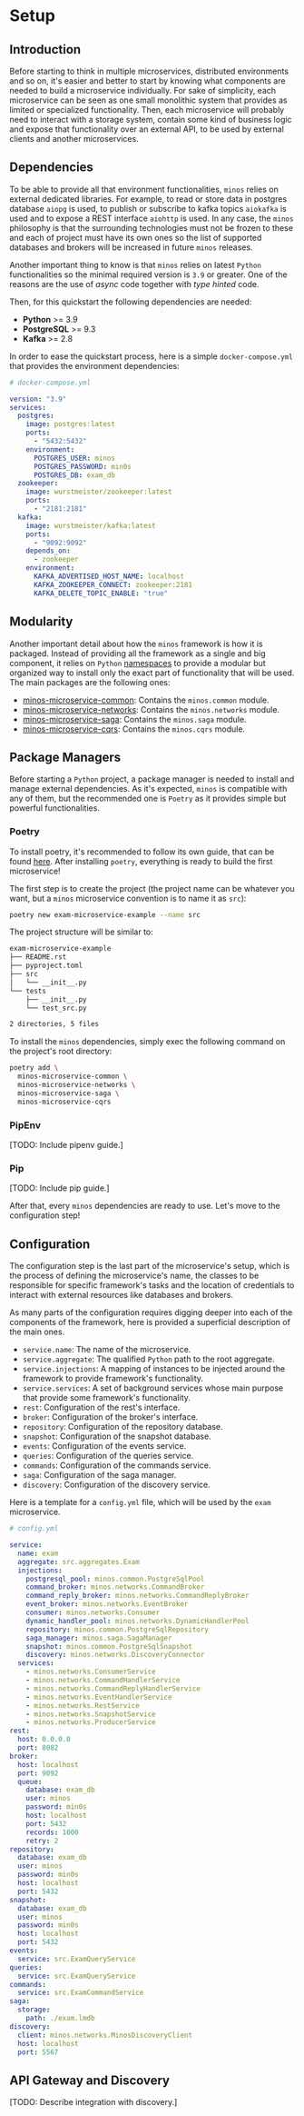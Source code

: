 # Setup

## Introduction

Before starting to think in multiple microservices, distributed environments and so on, it's easier and better to start
by knowing what components are needed to build a microservice individually. For sake of simplicity, each microservice
can be seen as one small monolithic system that provides as limited or specialized functionality. Then, each
microservice will probably need to interact with a storage system, contain some kind of business logic and expose that
functionality over an external API, to be used by external clients and another microservices.

## Dependencies

To be able to provide all that environment functionalities, `minos` relies on external dedicated libraries. For example,
to read or store data in postgres database `aiopg` is used, to publish or subscribe to kafka topics `aiokafka` is used
and to expose a REST interface `aiohttp` is used. In any case, the `minos` philosophy is that the surrounding
technologies must not be frozen to these and each of project must have its own ones so the list of supported databases
and brokers will be increased in future `minos` releases.

Another important thing to know is that `minos` relies on latest `Python` functionalities so the minimal required
version is `3.9` or greater. One of the reasons are the use of *async* code together with *type hinted* code.

Then, for this quickstart the following dependencies are needed:

* **Python** >= 3.9
* **PostgreSQL** >= 9.3
* **Kafka** >= 2.8

In order to ease the quickstart process, here is a simple `docker-compose.yml` that provides the environment
dependencies:

```yaml
# docker-compose.yml

version: "3.9"
services:
  postgres:
    image: postgres:latest
    ports:
      - "5432:5432"
    environment:
      POSTGRES_USER: minos
      POSTGRES_PASSWORD: min0s
      POSTGRES_DB: exam_db
  zookeeper:
    image: wurstmeister/zookeeper:latest
    ports:
      - "2181:2181"
  kafka:
    image: wurstmeister/kafka:latest
    ports:
      - "9092:9092"
    depends_on:
      - zookeeper
    environment:
      KAFKA_ADVERTISED_HOST_NAME: localhost
      KAFKA_ZOOKEEPER_CONNECT: zookeeper:2181
      KAFKA_DELETE_TOPIC_ENABLE: "true"
```

## Modularity

Another important detail about how the `minos` framework is how it is packaged. Instead of providing all the framework
as a single and big component, it relies
on `Python` [namespaces](https://packaging.python.org/guides/packaging-namespace-packages/) to provide a modular but
organized way to install only the exact part of functionality that will be used. The main packages are the following
ones:

* [minos-microservice-common](https://pypi.org/project/minos-microservice-common/): Contains the `minos.common` module.
* [minos-microservice-networks](https://pypi.org/project/minos-microservice-networks/):  Contains the `minos.networks`
  module.
* [minos-microservice-saga](https://pypi.org/project/minos-microservice-saga/): Contains the `minos.saga` module.
* [minos-microservice-cqrs](https://pypi.org/project/minos-microservice-cqrs/): Contains the `minos.cqrs` module.

## Package Managers

Before starting a `Python` project, a package manager is needed to install and manage external dependencies. As it's
expected, `minos` is compatible with any of them, but the recommended one is `Poetry` as it provides simple but powerful
functionalities.

### Poetry

To install poetry, it's recommended to follow its own guide, that can be found [here](https://python-poetry.org/docs/).
After installing `poetry`, everything is ready to build the first microservice!

The first step is to create the project (the project name can be whatever you want, but a `minos` microservice
convention is to name it as `src`):

```bash
poetry new exam-microservice-example --name src
```

The project structure will be similar to:

```bash
exam-microservice-example
├── README.rst
├── pyproject.toml
├── src
│   └── __init__.py
└── tests
    ├── __init__.py
    └── test_src.py

2 directories, 5 files
```

To install the `minos` dependencies, simply exec the following command on the project's root directory:

```bash
poetry add \
  minos-microservice-common \
  minos-microservice-networks \
  minos-microservice-saga \
  minos-microservice-cqrs
```

### PipEnv
[TODO: Include pipenv guide.] 

### Pip
[TODO: Include pip guide.]

After that, every `minos` dependencies are ready to use. Let's move to the configuration step!

## Configuration

The configuration step is the last part of the microservice's setup, which is the process of defining the microservice's name, the classes to be responsible for specific framework's tasks and the location of credentials to interact with external resources like databases and brokers.

As many parts of the configuration requires digging deeper into each of the components of the framework, here is provided a superficial description of the main ones.
* `service.name`: The name of the microservice.
* `service.aggregate`: The qualified `Python` path to the root aggregate.
* `service.injections`: A mapping of instances to be injected around the framework to provide framework's functionality.
* `service.services`: A set of background services whose main purpose that provide some framework's functionality. 
* `rest`: Configuration of the rest's interface.
* `broker`: Configuration of the broker's interface.
* `repository`: Configuration of the repository database.
* `snapshot`: Configuration of the snapshot database.
* `events`: Configuration of the events service.
* `queries`: Configuration of the queries service.
* `commands`: Configuration of the commands service.
* `saga`: Configuration of the saga manager.
* `discovery`: Configuration of the discovery service.

Here is a template for a `config.yml` file, which will be used by the `exam` microservice. 

```yaml
# config.yml

service:
  name: exam
  aggregate: src.aggregates.Exam
  injections:
    postgresql_pool: minos.common.PostgreSqlPool
    command_broker: minos.networks.CommandBroker
    command_reply_broker: minos.networks.CommandReplyBroker
    event_broker: minos.networks.EventBroker
    consumer: minos.networks.Consumer
    dynamic_handler_pool: minos.networks.DynamicHandlerPool
    repository: minos.common.PostgreSqlRepository
    saga_manager: minos.saga.SagaManager
    snapshot: minos.common.PostgreSqlSnapshot
    discovery: minos.networks.DiscoveryConnector
  services:
    - minos.networks.ConsumerService
    - minos.networks.CommandHandlerService
    - minos.networks.CommandReplyHandlerService
    - minos.networks.EventHandlerService
    - minos.networks.RestService
    - minos.networks.SnapshotService
    - minos.networks.ProducerService
rest:
  host: 0.0.0.0
  port: 8082
broker:
  host: localhost
  port: 9092
  queue:
    database: exam_db
    user: minos
    password: min0s
    host: localhost
    port: 5432
    records: 1000
    retry: 2
repository:
  database: exam_db
  user: minos
  password: min0s
  host: localhost
  port: 5432
snapshot:
  database: exam_db
  user: minos
  password: min0s
  host: localhost
  port: 5432
events:
  service: src.ExamQueryService
queries:
  service: src.ExamQueryService
commands:
  service: src.ExamCommandService
saga:
  storage:
    path: ./exam.lmdb
discovery:
  client: minos.networks.MinosDiscoveryClient
  host: localhost
  port: 5567
```

## API Gateway and Discovery

[TODO: Describe integration with discovery.]
